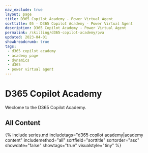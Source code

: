 ```yaml
---
nav_exclude: true
layout: page
title: D365 Copilot Academy - Power Virtual Agent
sorttitle: 05 - D365 Copilot Academy - Power Virtual Agent
description: D365 Copilot Academy - Power Virtual Agent
permalink: /skilling/d365-copilot-academy/pva
updated: 2023-04-01
showbreadcrumb: true
tags: 
 - d365 copilot academy
 - academy page
 - dynamics
 - d365
 - power virtual agent
---
```


# D365 Copilot Academy

Weclome to the D365 Copilot Academy.

## All Content

{% include series.md 
    includetags="d365 copilot academy|academy content" 
    includemethod="all" 
    sortfield="sorttitle" sortorder="asc" showdate="false" showtags="true" 
    visualstyle="tiny"
%}
